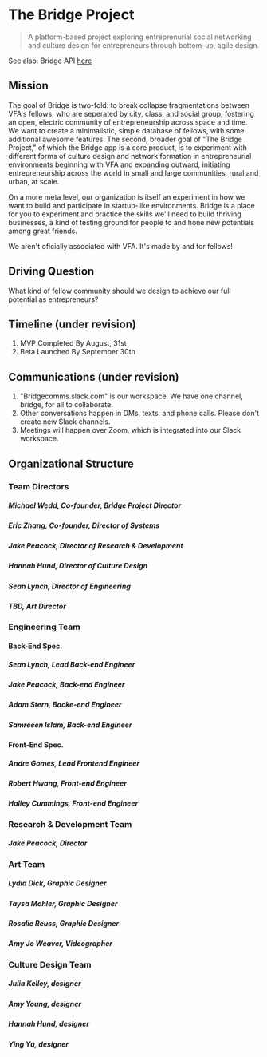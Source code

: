 # The Bridge Project

> A platform-based project exploring entreprenurial social networking and culture design for entrepreneurs through bottom-up, agile design. 

See also: Bridge API [here](https://github.com/jamespeacock/bridge_api)

## Mission

The goal of Bridge is two-fold: to break collapse fragmentations between VFA's fellows, who are seperated by city, class, and social group, fostering an open, electric community of entrepreneurship across space and time. We want to create a minimalistic, simple database of fellows, with some additional awesome features. The second, broader goal of "The Bridge Project," of which the Bridge app is a core product, is to experiment with different forms of culture design and network formation in entrepreneurial environments beginning with VFA and expanding outward, initiating entrepreneurship across the world in small and large communities, rural and urban, at scale. 

On a more meta level, our organization is itself an experiment in how we want to build and participate in startup-like environments. Bridge is a place for you to experiment and practice the skills we'll need to build thriving businesses, a kind of testing ground for people to and hone new potentials among great friends. 

We aren't oficially associated with VFA. It's made by and for fellows! 

## Driving Question

What kind of fellow community should we design to achieve our full potential as entrepreneurs?  

## Timeline (under revision)

1. MVP Completed By August, 31st
2. Beta Launched By September 30th

## Communications (under revision)

1. "Bridgecomms.slack.com" is our workspace. We have one channel, bridge, for all to collaborate. 
2. Other conversations happen in DMs, texts, and phone calls. Please don't create new Slack channels. 
3. Meetings will happen over Zoom, which is integrated into our Slack workspace. 

## Organizational Structure

### Team Directors
##### Michael Wedd, Co-founder, Bridge Project Director
##### Eric Zhang, Co-founder, Director of Systems
##### Jake Peacock, Director of Research & Development 
##### Hannah Hund, Director of Culture Design
##### Sean Lynch, Director of Engineering
##### TBD, Art Director

### Engineering Team

#### Back-End Spec. 
##### Sean Lynch, Lead Back-end Engineer                 
##### Jake Peacock, Back-end Engineer
##### Adam Stern, Backe-end Engineer
##### Samreeen Islam, Back-end Engineer

#### Front-End Spec.
##### Andre Gomes, Lead Frontend Engineer
##### Robert Hwang, Front-end Engineer
##### Halley Cummings, Front-end Engineer

### Research & Development Team
##### Jake Peacock, Director

### Art Team 
##### Lydia Dick, Graphic Designer
##### Taysa Mohler, Graphic Designer
##### Rosalie Reuss, Graphic Designer
##### Amy Jo Weaver, Videographer

### Culture Design Team
##### Julia Kelley, designer
##### Amy Young, designer 
##### Hannah Hund, designer
##### Ying Yu, designer
